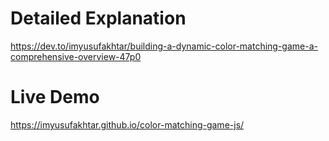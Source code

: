 # Detailed Explanation
https://dev.to/imyusufakhtar/building-a-dynamic-color-matching-game-a-comprehensive-overview-47p0

# Live Demo
https://imyusufakhtar.github.io/color-matching-game-js/
